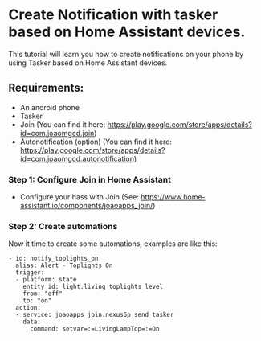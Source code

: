 # Create Notification with tasker based on Home Assistant devices.
This tutorial will learn you how to create notifications on your phone by using Tasker based on Home Assistant devices.

## Requirements:
- An android phone
- Tasker
- Join (You can find it here: https://play.google.com/store/apps/details?id=com.joaomgcd.join)
- Autonotification (option) (You can find it here: https://play.google.com/store/apps/details?id=com.joaomgcd.autonotification)

### Step 1: Configure Join in Home Assistant
- Configure your hass with Join (See: https://www.home-assistant.io/components/joaoapps_join/)

### Step 2: Create automations
Now it time to create some automations, examples are like this:

``` 
- id: notify_toplights_on
  alias: Alert - Toplights On
  trigger:
  - platform: state
    entity_id: light.living_toplights_level
    from: "off"
    to: "on"
  action:
  - service: joaoapps_join.nexus6p_send_tasker
    data:
      command: setvar=:=LivingLampTop=:=On
```
